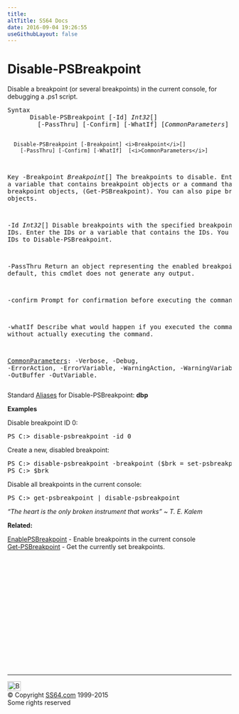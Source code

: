 ```yaml
---
title:
altTitle: SS64 Docs
date: 2016-09-04 19:26:55
useGithubLayout: false
---
```

<!-- #BeginLibraryItem "/Library/head_ps.lbi" --><!-- #EndLibraryItem --><h1>Disable-PSBreakpoint</h1> 
<p>Disable a breakpoint (or several breakpoints) in the current console, for debugging a .ps1 script. </p>
<pre>Syntax
      Disable-PSBreakpoint [-Id] <i>Int32</i>[]
        [-PassThru] [-Confirm] [-WhatIf] [<i>CommonParameters</i>]
    
      Disable-PSBreakpoint [-Breakpoint] <i>Breakpoint</i>[]
        [-PassThru] [-Confirm] [-WhatIf]  [<i>CommonParameters</i>]

Key
   -Breakpoint <i>Breakpoint</i>[]
        The breakpoints to disable. Enter a variable that contains breakpoint
        objects or a command that gets breakpoint objects, (Get-PSBreakpoint).
        You can also pipe breakpoint objects.

   -Id <i>Int32</i>[]
       Disable breakpoints with the specified breakpoint IDs.
       Enter the IDs or a variable that contains the IDs. 
       You cannot pipe IDs to Disable-PSBreakpoint.

   -PassThru
       Return an object representing the enabled breakpoints.
       By default, this cmdlet does not generate any output.

   -confirm
       Prompt for confirmation before executing the command.

   -whatIf
       Describe what would happen if you executed the command without actually
       executing the command.

   <a href="common.html">CommonParameters</a>:
       -Verbose, -Debug, -ErrorAction, -ErrorVariable, -WarningAction, -WarningVariable,
       -OutBuffer -OutVariable.</pre>
<p> Standard <a href="get-alias.html">Aliases</a> for Disable-PSBreakpoint:<span class="code"> <b>dbp</b></span></p>
<p><b>Examples</b></p>
<p>Disable breakpoint ID 0: </p>
<pre>PS C:&gt; disable-psbreakpoint -id 0</pre>
<p>Create a new, disabled breakpoint:</p>
<pre>PS C:&gt; disable-psbreakpoint -breakpoint ($brk = set-psbreakpoint -script c:\myscript.ps1 -line 25)
PS C:&gt; $brk</pre>
<p>Disable all breakpoints in the current console:</p>
<pre>PS C:&gt; get-psbreakpoint | disable-psbreakpoint</pre>
<p class="quote"><i>“The heart is the only broken instrument that works” ~ T. E. Kalem</i></p>
<p><b>Related:</b></p>
<p>  <a href="enable-psbreakpoint.html">EnablePSBreakpoint</a>   -   Enable breakpoints in the current console<br>
<a href="get-psbreakpoint.html">Get-PSBreakpoint</a> - Get the currently set breakpoints.</p><!-- #BeginLibraryItem "/Library/foot_ps.lbi" --><p>
<!-- PowerShell300 -->
<ins class="adsbygoogle" style="display:inline-block;width:300px;height:250px" data-ad-client="ca-pub-6140977852749469" data-ad-slot="6253539900"></ins>
<script>
(adsbygoogle = window.adsbygoogle || []).push({});
</script></p>
<hr>
<div id="bl" class="footer"><a href="disable-psbreakpoint.html#"><img src="../images/top.png" width="30" height="22" alt="Back to the Top"></a></div>
<div id="br" class="footer, tagline">© Copyright <a href="../index.html">SS64.com</a> 1999-2015<br>
Some rights reserved</div><!-- #EndLibraryItem -->

